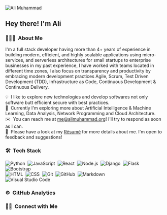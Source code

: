 ![Ali Muhammad](https://raw.githubusercontent.com/AliMuhammadOfficial/AliMuhammadOfficial/master/assets/Aditya%20Vikram%20Singh%20Banner.jpg)

<h2>Hey there! I'm Ali</h2>

<!-- ## 👋 &nbsp;Hey there! I'm Ali -->

### 👨🏻‍💻 &nbsp;About Me
I'm a full stack developer having more than 4+ years of experience in building
modern, efficient, and highly scalable applications using micro-services, and
serverless architectures for small startups to enterprise businesses in my past
experience, I have worked with teams located in different time zones, I also focus on
transparency and productivity by embracing modern development practices Agile,
Scrum, Test Driven Development (TDD), Infrastructure as Code, Continuous
Development & Continuous Delivery.

💡 &nbsp;I like to explore new technologies and develop softwares not only software butt efficient secure with best practices.\
🌱 &nbsp;Currently I'm exploring more about Artificial Intelligence & Machine Learning, Data Analysis, Network Programming and Cloud Architecture.\
✉️ &nbsp;You can reach me at me@alimuhammad.org! I'll try to respond as soon as I can.\
📄 &nbsp;Please have a look at my [Résumé](#) for more details about me. I'm open to feedback and suggestions!


### 🛠 &nbsp;Tech Stack

![Python](https://img.shields.io/badge/-Python-05122A?style=flat&logo=python)&nbsp;
![JavaScript](https://img.shields.io/badge/-JavaScript-05122A?style=flat&logo=javascript)&nbsp;
![React](https://img.shields.io/badge/-React-05122A?style=flat&logo=react)&nbsp;
![Node.js](https://img.shields.io/badge/-Node.js-05122A?style=flat&logo=node.js)&nbsp;
![Django](https://img.shields.io/badge/-Django-05122A?style=flat&logo=django&logoColor=092E20)&nbsp;
![Flask](https://img.shields.io/badge/-Flask-05122A?style=flat&logo=flask)&nbsp;
![Bootstrap](https://img.shields.io/badge/-Bootstrap-05122A?style=flat&logo=bootstrap&logoColor=563D7C)\
![HTML](https://img.shields.io/badge/-HTML-05122A?style=flat&logo=HTML5)&nbsp;
![CSS](https://img.shields.io/badge/-CSS-05122A?style=flat&logo=CSS3&logoColor=1572B6)&nbsp;
![Git](https://img.shields.io/badge/-Git-05122A?style=flat&logo=git)&nbsp;
![GitHub](https://img.shields.io/badge/-GitHub-05122A?style=flat&logo=github)&nbsp;
![Markdown](https://img.shields.io/badge/-Markdown-05122A?style=flat&logo=markdown)\
![Visual Studio Code](https://img.shields.io/badge/-Visual%20Studio%20Code-05122A?style=flat&logo=visual-studio-code&logoColor=007ACC)&nbsp;

### ⚙️ &nbsp;GitHub Analytics


### 🤝🏻 &nbsp;Connect with Me

<p align="center">
<a href="#"><img src=""/></a>
</p>
